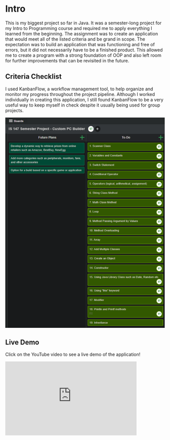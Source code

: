# Intro

This is my biggest project so far in Java. It was a semester-long project for my Intro to Programming course and required me to apply everything I learned from the beginning. The assignment was to create an application that would meet all of the listed criteria and be grand in scope. The expectation was to build an application that was functioning and free of errors, but it did not necessarily have to be a finished product. This allowed me to create a program with a strong foundation of OOP and also left room for further improvements that can be revisited in the future.

## Criteria Checklist

I used KanbanFlow, a workflow management tool, to help organize and monitor my progress throughout the project pipeline. Although I worked individually in creating this application, I still found KanbanFlow to be a very useful way to keep myself in check despite it usually being used for group projects.

![Screenshot of Checklist Criteria](Checklist.png)

## Live Demo
Click on the YouTube video to see a live demo of the application!

<div class="embed-responsive embed-responsive-16by9">

<iframe width="415" height="233" src="https://www.youtube.com/embed/p80NrweHnEo" frameborder="0" allow="accelerometer; autoplay; clipboard-write; encrypted-media; gyroscope; picture-in-picture" allowfullscreen></iframe>

</div>
